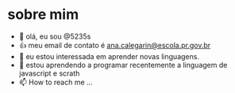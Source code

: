  # sobre mim

- 👋 olá, eu sou @5235s
- 👍 meu email de contato é ana.calegarin@escola.pr.gov.br
- 🌱 eu estou interessada em aprender novas linguagens.
- 💞️ estou aprendendo a programar recentemente a linguagem de javascript e scrath
- 📫 How to reach me ...

<!---
5235s/5235s is a ✨ special ✨ repository because its `README.md` (this file) appears on your GitHub profile.
You can click the Preview link to take a look at your changes.
--->
